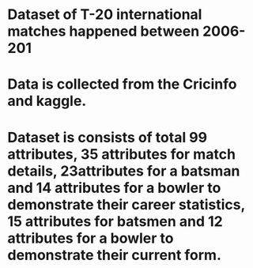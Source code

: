 # Dataset of T-20 international matches happened between 2006-201
# Data is collected from the Cricinfo and kaggle. 
# Dataset is consists of total 99 attributes, 35 attributes for match details, 23attributes for a batsman and 14 attributes for a bowler to demonstrate their career statistics, 15 attributes for batsmen and 12 attributes for a bowler to demonstrate their current form.
